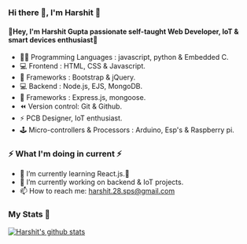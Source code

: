 <h3> Hi there 👋, I'm Harshit 🤵‍</h3>

<h4>📢Hey, I'm Harshit Gupta passionate self-taught Web Developer, IoT & smart devices enthusiast🎯</h4>

- 👨‍💻 Programming Languages : javascript, python & Embedded C. 
- 💻 Frontend : HTML, CSS & Javascript.
- 🦄 Frameworks : Bootstrap & jQuery.
- 💻 Backend : Node.js, EJS, MongoDB.
- 🦄 Frameworks : Express.js, mongoose.
- ⏪ Version control: Git & Github.
- ⚡ PCB Designer, IoT enthusiast.
- 🕹️ Micro-controllers & Processors : Arduino, Esp's & Raspberry pi. 

<h3>⚡ What I'm doing in current ⚡</h3>

- 🌱 I’m currently learning React.js.🎯
- 🔭 I’m currently working on backend & IoT projects.
- 📫 How to reach me: harshit.28.sps@gmail.com

<h3>My Stats 💯</h3>

[![Harshit's github stats](https://github-readme-stats.vercel.app/api?username=harshitg123&show_icons=true&theme=tokyonight)](https://github.com/harshitg123/github-readme-stats)



